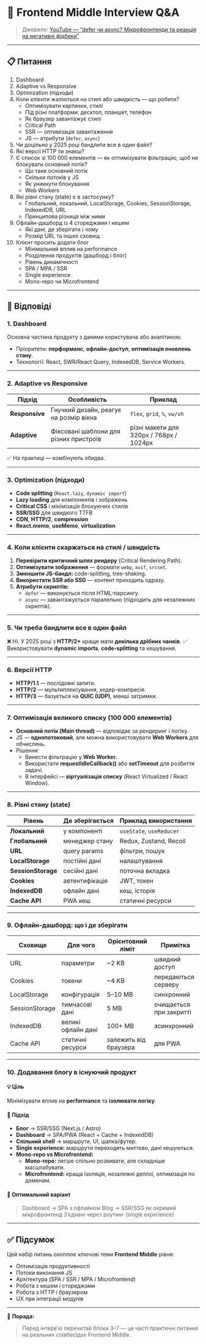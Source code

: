 # 🎯 Frontend Middle Interview Q&A
>
> Джерело: [YouTube — “defer чи async? Мікрофронтенди та реакція на негативні фідбеки”](https://www.youtube.com/live/B6qQZtlqXpk?si=tNegmhOwcNoOlVKn)

---

## 📋 Питання

1. Dashboard
2. Adaptive vs Responsive
3. Optimization (підходи)
4. Коли клієнти жаліються на стилі або швидкість — що робити?
   - Оптимізувати картинки, стилі
   - Під різні платформи: десктоп, планшет, телефон
   - Як браузер завантажує стилі
   - Critical Path
   - SSR — оптимізація завантаження
   - JS — атрибути (`defer`, `async`)
5. Чи доцільно у 2025 році бандлити все в один файл?
6. Які версії HTTP ти знаєш?
7. Є список зі 100 000 елементів — як оптимізувати фільтрацію, щоб не блокувати основний потік?  
   - Що таке основний потік
   - Скільки потоків у JS
   - Як уникнути блокування
   - Web Workers
8. Які рівні стану (state) є в застосунку?
   - Глобальний, локальний, LocalStorage, Cookies, SessionStorage, IndexedDB, URL
   - Принципова різниця між ними
9. Офлайн-дашборд із 4 стореджами і кешем
   - Які дані, де зберігати і чому
   - Розмір URL та інших сховищ
10. Клієнт просить додати блог
    - Мінімальний вплив на performance
    - Розділення продуктів (дашборд і блог)
    - Рівень динамічності
    - SPA / MPA / SSR
    - Single experience
    - Mono-repo чи Microfrontend

---

## 🧠 Відповіді

### 1. Dashboard

Основна частина продукту з даними користувача або аналітикою.

- Пріоритети: **перформанс**, **офлайн-доступ**, **оптимізація оновлень стану**.
- Технології: React, SWR/React Query, IndexedDB, Service Workers.

---

### 2. Adaptive vs Responsive

| Підхід | Особливість | Приклад |
|--------|--------------|----------|
| **Responsive** | Гнучкий дизайн, реагує на розмір вікна | `flex`, `grid`, `%`, `vw/vh` |
| **Adaptive** | Фіксовані шаблони для різних пристроїв | різні макети для 320px / 768px / 1024px |

✅ На практиці — комбінують обидва.

---

### 3. Optimization (підходи)

- **Code splitting** (`React.lazy`, `dynamic import`)
- **Lazy loading** для компонентів і зображень
- **Critical CSS** і мінімізація блокуючих стилів
- **SSR/SSG** для швидкого TTFB
- **CDN**, **HTTP/2**, **compression**
- **React.memo**, **useMemo**, **virtualization**

---

### 4. Коли клієнти скаржаться на стилі / швидкість

1. **Перевірити критичний шлях рендеру** (Critical Rendering Path).
2. **Оптимізувати зображення** — формати `webp`, `avif`, `srcset`.
3. **Зменшити JS-бандл:** code-splitting, tree-shaking.
4. **Використати SSR або SSG** — контент приходить одразу.
5. **Атрибути скриптів:**
   - `defer` — виконується після HTML-парсингу.
   - `async` — завантажується паралельно (підходить для незалежних скриптів).

---

### 5. Чи треба бандлити все в один файл

❌ Ні. У 2025 році з **HTTP/2+** краще мати **декілька дрібних чанків**.
✅ Використовувати **dynamic imports**, **code-splitting** та кешування.

---

### 6. Версії HTTP

- **HTTP/1.1** — послідовні запити.
- **HTTP/2** — мультиплексування, хедер-компресія.
- **HTTP/3** — базується на **QUIC (UDP)**, менші затримки.

---

### 7. Оптимізація великого списку (100 000 елементів)

- **Основний потік (Main thread)** — відповідає за рендеринг і логіку.
- JS — **однопотоковий**, але можна використовувати **Web Workers** для обчислень.
- Рішення:
  - Винести фільтрацію у **Web Worker**.
  - Використати **requestIdleCallback()** або **setTimeout** для розбиття задачі.
  - В інтерфейсі — **віртуалізація списку** (React Virtualized / React Window).

---

### 8. Рівні стану (state)

| Рівень | Де зберігається | Приклад використання |
|--------|------------------|----------------------|
| **Локальний** | у компоненті | `useState`, `useReducer` |
| **Глобальний** | менеджер стану | Redux, Zustand, Recoil |
| **URL** | query params | фільтри, пошук |
| **LocalStorage** | постійні дані | налаштування |
| **SessionStorage** | сесійні дані | поточна вкладка |
| **Cookies** | автентифікація | JWT, токен |
| **IndexedDB** | офлайн дані | кеш, історія |
| **Cache API** | PWA кеш | статичні ресурси |

---

### 9. Офлайн-дашборд: що і де зберігати

| Сховище | Для чого | Орієнтовний ліміт | Примітка |
|----------|-----------|-------------------|-----------|
| URL | параметри | ~2 KB | швидкий доступ |
| Cookies | токени | ~4 KB | передаються серверу |
| LocalStorage | конфігурація | 5–10 MB | синхронний |
| SessionStorage | тимчасові дані | 5 MB | очищається при закритті |
| IndexedDB | великі офлайн дані | 100+ MB | асинхронний |
| Cache API | статичні ресурси | залежить від браузера | для PWA |

---

### 10. Додавання блогу в існуючий продукт

#### 💡 Ціль

Мінімізувати вплив на **performance** та **ізолювати логіку**.

#### 🔧 Підхід

- **Блог** → SSR/SSG (Next.js / Astro)
- **Dashboard** → SPA/PWA (React + Cache + IndexedDB)
- **Спільний shell** → маршрути, UI, шапка/футер.
- **Single experience:** маршрути переходять миттєво, дані кешуються.
- **Mono-repo vs Microfrontend:**
  - **Mono-repo:** легше спільно розвивати, але складніше масштабувати.
  - **Microfrontend:** краща ізоляція, незалежні деплої, оптимізація по доменам.

#### 🚀 Оптимальний варіант
>
> Dashboard → SPA з офлайном
> Blog → SSR/SSG як окремий мікрофронтенд
> Зʼєднані через роутинг (single experience)

---

## ✅ Підсумок

Цей набір питань охоплює ключові теми **Frontend Middle** рівня:

- Оптимізація продуктивності
- Потоки виконання JS
- Архітектура (SPA / SSR / MPA / Microfrontend)
- Робота з кешем і стореджами
- Робота з HTTP і браузером
- UX при інтеграції модулів

---

🧩 **Порада:**
> Перед інтервʼю перечитай блоки 3–7 — це часті практичні питання на реальних співбесідах Frontend Middle.
